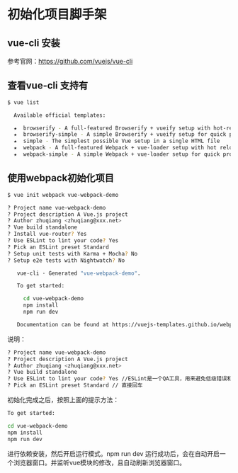 # 初始化项目脚手架
## vue-cli 安装

  参考官网：https://github.com/vuejs/vue-cli
## 查看vue-cli 支持有
```bash
$ vue list

  Available official templates:

  ★  browserify - A full-featured Browserify + vueify setup with hot-reload, linting & unit testing.
  ★  browserify-simple - A simple Browserify + vueify setup for quick prototyping.
  ★  simple - The simplest possible Vue setup in a single HTML file
  ★  webpack - A full-featured Webpack + vue-loader setup with hot reload, linting, testing & css extraction.
  ★  webpack-simple - A simple Webpack + vue-loader setup for quick prototyping.
```

## 使用webpack初始化项目

```bash
$ vue init webpack vue-webpack-demo

? Project name vue-webpack-demo
? Project description A Vue.js project
? Author zhuqiang <zhuqiang@xxx.net>
? Vue build standalone
? Install vue-router? Yes
? Use ESLint to lint your code? Yes
? Pick an ESLint preset Standard
? Setup unit tests with Karma + Mocha? No
? Setup e2e tests with Nightwatch? No

   vue-cli · Generated "vue-webpack-demo".

   To get started:

     cd vue-webpack-demo
     npm install
     npm run dev

   Documentation can be found at https://vuejs-templates.github.io/webpack
```
说明：
```bash
? Project name vue-webpack-demo        
? Project description A Vue.js project 
? Author zhuqiang <zhuqiang@xxx.net>
? Vue build standalone  
? Use ESLint to lint your code? Yes //ESLint是一个QA工具，用来避免低级错误和统一代码的风格。
? Pick an ESLint preset Standard // 直接回车

```
初始化完成之后，按照上面的提示方法：
```bash
To get started:

cd vue-webpack-demo
npm install
npm run dev
```
进行依赖安装，然后开启运行模式。npm run dev 运行成功后，会在自动开启一个浏览器窗口。并监听vue模块的修改，且自动刷新浏览器窗口。
